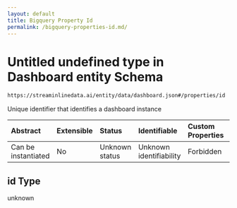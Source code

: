 ```yaml
---
layout: default
title: Bigquery Property Id
permalink: /bigquery-properties-id.md/
---
```

# Untitled undefined type in Dashboard entity Schema

```txt
https://streaminlinedata.ai/entity/data/dashboard.json#/properties/id
```

Unique identifier that identifies a dashboard instance

| Abstract            | Extensible | Status         | Identifiable            | Custom Properties | Additional Properties | Access Restrictions | Defined In                                                           |
| :------------------ | :--------- | :------------- | :---------------------- | :---------------- | :-------------------- | :------------------ | :------------------------------------------------------------------- |
| Can be instantiated | No         | Unknown status | Unknown identifiability | Forbidden         | Allowed               | none                | [dashboard.json*](dashboard.md "open original schema") |

## id Type

unknown

